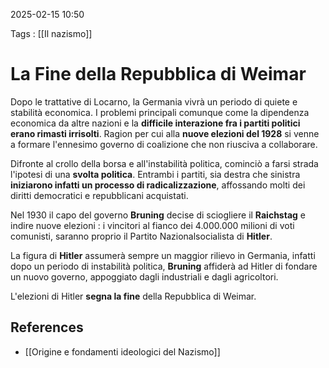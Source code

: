 2025-02-15 10:50

Tags : [[Il nazismo]]

# La Fine della Repubblica di Weimar

Dopo le trattative di Locarno, la Germania vivrà un periodo di quiete e stabilità economica. I problemi principali comunque come la dipendenza economica da altre nazioni e la **difficile interazione fra i partiti politici erano rimasti irrisolti**. 
Ragion per cui alla **nuove elezioni del 1928** si venne a formare l'ennesimo governo di coalizione che non riusciva a collaborare.

Difronte al crollo della borsa e all'instabilità politica, cominciò a farsi strada l'ipotesi di una **svolta politica**. Entrambi i partiti, sia destra che sinistra **iniziarono infatti un processo di radicalizzazione**, affossando molti dei diritti democratici e repubblicani acquistati.

Nel 1930 il capo del governo **Bruning** decise di sciogliere il **Raichstag** e indire nuove elezioni : i vincitori al fianco dei 4.000.000 milioni di voti comunisti, saranno proprio il Partito Nazionalsocialista di **Hitler**.

La figura di **Hitler** assumerà sempre un maggior rilievo in Germania, infatti dopo un periodo di instabilità politica, **Bruning** affiderà ad Hitler di fondare un nuovo governo, appoggiato dagli industriali e dagli agricoltori.

L'elezioni di Hitler **segna la fine** della Repubblica di Weimar.
## References

- [[Origine e fondamenti ideologici del Nazismo]]